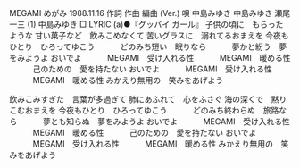 MEGAMI
めがみ
1988.11.16
作詞  作曲  編曲 (Ver.)   唄
中島みゆき   中島みゆき   瀬尾一三 (1)
中島みゆき
□ LYRIC (a)●『グッバイ ガール』
子供の頃に　もらったような
甘い菓子など　飲みこめなくて
苦いグラスに　溺れてるおまえを
今夜もひとり　ひろってゆこう
　　　どのみち短い　眠りなら
　　　夢かと紛う　夢をみようよ
おいでよ
　　　MEGAMI　受け入れる性
　　　MEGAMI　暖める性
　　　己のための　愛を持たない
おいでよ
　　　MEGAMI　受け入れる性
　　　MEGAMI　暖める性
みかえり無用の　笑みをあげよう

飲みこみすぎた　言葉が多過ぎて
肺にあふれて　心をふさぐ
海の深くで　黙りこむおまえを
今夜もひとり　ひろってゆこう
　　　どのみち終わらぬ　旅路なら
　　　夢とも知らぬ　夢をみようよ
おいでよ
　　　MEGAMI　受け入れる性
　　　MEGAMI　暖める性
　　　己のための　愛を持たない
おいでよ
　　　MEGAMI　受け入れる性
　　　MEGAMI　暖める性
みかえり無用の　笑みをあげよう